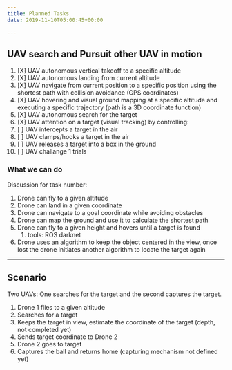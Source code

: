 ```yaml
---
title: Planned Tasks
date: 2019-11-10T05:00:45+00:00

---
```

## UAV search and Pursuit other UAV in motion

 1. \[X\] UAV autonomous vertical takeoff to a specific altitude
 2. \[X\] UAV autonomous landing from current altitude
 3. \[X\] UAV navigate from current position to a specific position using the shortest path with collision avoidance (GPS coordinates)
 4. \[X\] UAV hovering and visual ground mapping at a specific altitude and executing a specific trajectory (path is a 3D coordinate function)
 5. \[X\] UAV autonomous search for the target
 6. \[X\] UAV attention on a target (visual tracking) by controlling:
 7. \[ \] UAV intercepts a target in the air
 8. \[ \] UAV clamps/hooks a target in the air
 9. \[ \] UAV releases a target into a box in the ground
10. \[ \] UAV challange 1 trials

### What we can do

Discussion for task number:

1. Drone can fly to a given altitude
2. Drone can land in a given coordinate
3. Drone can navigate to a goal coordinate while avoiding obstacles 
4. Drone can map the ground and use it to calculate the shortest path
5. Drone can fly to a given height and hovers until a target is found
   1. tools: ROS darknet
6. Drone uses an algorithm to keep the object centered in the view, once lost the drone initiates another algorithm to locate the target again

***

## Scenario

Two UAVs: One searches for the target and the second captures the target.

1. Drone 1 flies to a given altitude
2. Searches for a target
3. Keeps the target in view, estimate the coordinate of the target (depth, not completed yet)
4. Sends target coordinate to  Drone 2
5. Drone 2 goes to target
6. Captures the ball and returns home (capturing mechanism not defined yet) 